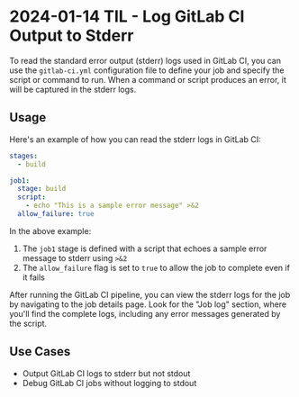 # 2024-01-14 TIL - Log GitLab CI Output to Stderr

To read the standard error output (stderr) logs used in GitLab CI, you can use the `gitlab-ci.yml` configuration file to define your job and specify the script or command to run. When a command or script produces an error, it will be captured in the stderr logs.


## Usage

Here's an example of how you can read the stderr logs in GitLab CI:

```yaml
stages:
  - build

job1:
  stage: build
  script:
    - echo "This is a sample error message" >&2
  allow_failure: true
```

In the above example:

1. The `job1` stage is defined with a script that echoes a sample error message to stderr using `>&2`
2. The `allow_failure` flag is set to `true` to allow the job to complete even if it fails

After running the GitLab CI pipeline, you can view the stderr logs for the job by navigating to the job details page. Look for the "Job log" section, where you'll find the complete logs, including any error messages generated by the script.


## Use Cases

- Output GitLab CI logs to stderr but not stdout
- Debug GitLab CI jobs without logging to stdout

